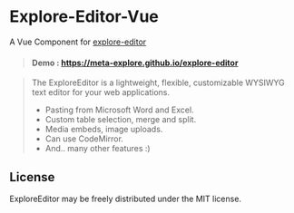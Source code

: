 # Explore-Editor-Vue

A Vue Component for <a href="https://www.npmjs.com/package/explore-editor" target="_blank">explore-editor</a>

> #### Demo : <a href="https://meta-explore.github.io/explore-editor" target="_blank">https://meta-explore.github.io/explore-editor</a>

> The ExploreEditor is a lightweight, flexible, customizable WYSIWYG text editor for your web applications.
>
> - Pasting from Microsoft Word and Excel.
> - Custom table selection, merge and split.
> - Media embeds, image uploads.
> - Can use CodeMirror.
> - And.. many other features :)

## License

ExploreEditor may be freely distributed under the MIT license.

